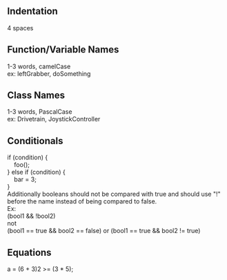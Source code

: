 Indentation  
--  
4 spaces  

Function/Variable Names  
--  
1-3 words, camelCase  
ex: leftGrabber, doSomething  

Class Names  
--  
1-3 words, PascalCase  
ex: Drivetrain, JoystickController  

Conditionals  
--  
if (condition) {  
&nbsp;&nbsp;&nbsp;&nbsp;foo();  
} else if (condition) {  
&nbsp;&nbsp;&nbsp;&nbsp;bar = 3;  
}  
Additionally booleans should not be compared with true and should use "!" before the name instead of being compared to false.  
Ex:  
(bool1 && !bool2)  
not  
(bool1 == true && bool2 == false) or (bool1 == true && bool2 != true)  

Equations  
--  
a = (6 + 3)2 >= (3 * 5);  

